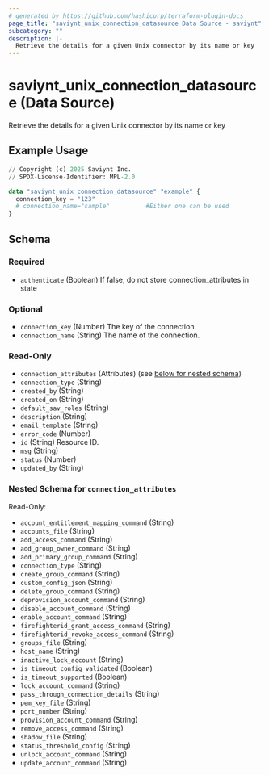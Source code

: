 ```yaml
---
# generated by https://github.com/hashicorp/terraform-plugin-docs
page_title: "saviynt_unix_connection_datasource Data Source - saviynt"
subcategory: ""
description: |-
  Retrieve the details for a given Unix connector by its name or key
---
```


# saviynt_unix_connection_datasource (Data Source)

Retrieve the details for a given Unix connector by its name or key

## Example Usage

```terraform
// Copyright (c) 2025 Saviynt Inc.
// SPDX-License-Identifier: MPL-2.0

data "saviynt_unix_connection_datasource" "example" {
  connection_key = "123"
  # connection_name="sample"          #Either one can be used
}
```

<!-- schema generated by tfplugindocs -->
## Schema

### Required

- `authenticate` (Boolean) If false, do not store connection_attributes in state

### Optional

- `connection_key` (Number) The key of the connection.
- `connection_name` (String) The name of the connection.

### Read-Only

- `connection_attributes` (Attributes) (see [below for nested schema](#nestedatt--connection_attributes))
- `connection_type` (String)
- `created_by` (String)
- `created_on` (String)
- `default_sav_roles` (String)
- `description` (String)
- `email_template` (String)
- `error_code` (Number)
- `id` (String) Resource ID.
- `msg` (String)
- `status` (Number)
- `updated_by` (String)

<a id="nestedatt--connection_attributes"></a>
### Nested Schema for `connection_attributes`

Read-Only:

- `account_entitlement_mapping_command` (String)
- `accounts_file` (String)
- `add_access_command` (String)
- `add_group_owner_command` (String)
- `add_primary_group_command` (String)
- `connection_type` (String)
- `create_group_command` (String)
- `custom_config_json` (String)
- `delete_group_command` (String)
- `deprovision_account_command` (String)
- `disable_account_command` (String)
- `enable_account_command` (String)
- `firefighterid_grant_access_command` (String)
- `firefighterid_revoke_access_command` (String)
- `groups_file` (String)
- `host_name` (String)
- `inactive_lock_account` (String)
- `is_timeout_config_validated` (Boolean)
- `is_timeout_supported` (Boolean)
- `lock_account_command` (String)
- `pass_through_connection_details` (String)
- `pem_key_file` (String)
- `port_number` (String)
- `provision_account_command` (String)
- `remove_access_command` (String)
- `shadow_file` (String)
- `status_threshold_config` (String)
- `unlock_account_command` (String)
- `update_account_command` (String)
